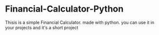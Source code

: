 # Financial-Calculator-Python
Thisis is a simple Financial Calculator. made with python. you can use it in your projects and it's a short project
